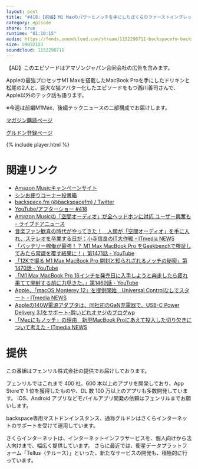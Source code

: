 ```yaml
---
layout: post
title: "#418:【前編】M1 Maxのパワーとノッチを手にしたぼくらのファーストインプレッション"
category: episode
share: true
runtime: "01:10:15"
audio: https://feeds.soundcloud.com/stream/1152298711-backspacefm-backspacefm-418-1.mp3
size: 59032123
soundcloud: 1152298711
---
```

【AD】このエピソードはアマゾンジャパン合同会社の広告を含みます。

Appleの最強プロセッサM1 Maxを搭載したMacBook Proを手にしたドリキンと松尾の2人と、巨大な猫アバター化したエピソードをもつ西川善司さんで、Apple以外のテック話も語ります。

※今週は前編M1Max、後編テックニュースの二部構成でお届けします。

[マガジン購読ページ](https://note.com/drikin/m/m55ec296b7655)

[グルドン登録ページ](https://mstdn.guru/invite/3WVHpSMr)

{% include player.html %}

# 関連リンク
* [Amazon Musicキャンペーンサイト](https://amazon.co.jp/back)
* [シンお便りコーナー投書箱](https://forms.gle/NDBngfLwc3jKbLEJ6)
* [backspace.fm (@backspacefm) / Twitter](https://twitter.com/backspacefm)
* [YouTube/アフターショー #418](https://note.com/backspacefm/n/n1e3568559fad)
* [Amazon Musicの「空間オーディオ」が全ヘッドホンに対応 ユーザー興奮も - ライブドアニュース](https://news.livedoor.com/article/detail/21079478/?utm_source=pocket_mylist)
* [音楽ファン歓喜の時代がやってきた！　人類が「空間オーディオ」を手に入れ、ステレオを卒業する日が：小寺信良のIT大作戦 - ITmedia NEWS](https://www.itmedia.co.jp/news/articles/2110/26/news054.html)
* [「バッテリー稼働が最強！？ M1 Max MacBook Pro をGeekbenchで検証してみたら常識を覆す結果に！」第1471話 - YouTube](https://www.youtube.com/watch?v=JRQI0L37b9E)
* [「12Kで撮る M1 Max MacBook Pro 開封と知られざれるノッチの秘密」第1470話 - YouTube](https://www.youtube.com/watch?v=nWZA7388dSY)
* [「M1 Max MacBook Pro 16インチを発売日に入手しようと奔走したら疲れ果てて開封する前に力尽きた。」第1469話 - YouTube](https://www.youtube.com/watch?v=apqfLBv-r8s)
* [Apple、「macOS Monterey 12」を提供開始　Universal Controlなしでスタート - ITmedia NEWS](https://www.itmedia.co.jp/news/articles/2110/26/news078.html)
* [Appleの140W電源アダプタは、同社初のGaN充電器で、USB-C Power Delivery 3.1をサポート-酔いどれオヤジのブログwp](https://minatokobe.com/wp/os-x/apple-silicon-mac/post-78572.html?utm_source=pocket_mylist)
* [「Macにもノッチ」の理由　新型MacBook Proにあえて投入した切り欠きについて考えた - ITmedia NEWS](https://www.itmedia.co.jp/news/articles/2110/19/news078_2.html?utm_source=pocket_mylist)

# 提供

この番組はフェンリル株式会社の提供でお届けしております。

フェンリルではこれまで 400 社、600 本以上のアプリを開発しており、App Storeで 1 位を獲得したものや、DL 数 100 万以上のアプリも多数開発しています。
iOS、Android アプリなどモバイルアプリ開発の依頼はフェンリルまでお願いします。

backspace専用マストドンインスタンス、通称グルドンはさくらインターネットのサポートを受けて運用しています。

さくらインターネットは、インターネットインフラサービスを、個人向けから法人向けまで、幅広く提供しています。
さらに最近では、衛星データプラットフォーム「Tellus（テルース）」といった、新たなサービスの開発も、積極的に行っています。
